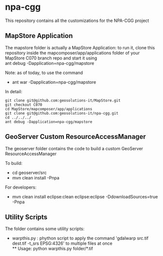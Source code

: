 # npa-cgg

This repository contains all the customizations for the NPA-CGG project  

## MapStore Application

The mapstore folder is actually a MapStore Application: to run it, clone this repository inside the mapcomposer/app/applications folder of your MapStore C070 branch repo and start it using  
    ant debug -Dapplication=npa-cgg/mapstore  

Note: as of today, to use the command  
* ant war -Dapplication=npa-cgg/mapstore  

In detail:
```
git clone git@github.com:geosolutions-it/MapStore.git
git checkout C070
cd MapStore/mapcomposer/app/applications
git clone git@github.com:geosolutions-it/npa-cgg.git
cd ../../../
ant debug -Dapplication=npa-cgg/mapstore
```


## GeoServer Custom ResourceAccessManager

The geoserver folder contains the code to build a custom GeoServer ResourceAccessManager

To build: 
* cd geoserver/src
* mvn clean install -Pnpa

For developers:
* mvn clean install eclipse:clean eclipse:eclipse -DdownloadSources=true -Pnpa

## Utility Scripts

The folder contains some utility scripts:

* warpthis.py : phython script to apply the command 'gdalwarp src.tif dest.tif -t_srs EPSG:4326' to multiple files at once  
** Usage: python warpthis.py folder/*.tif

